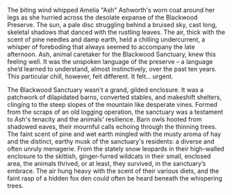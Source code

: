 The biting wind whipped Amelia "Ash" Ashworth's worn coat around her legs as she hurried across the desolate expanse of the Blackwood Preserve.  The sun, a pale disc struggling behind a bruised sky, cast long, skeletal shadows that danced with the rustling leaves.  The air, thick with the scent of pine needles and damp earth, held a chilling undercurrent, a whisper of foreboding that always seemed to accompany the late afternoon.  Ash, animal caretaker for the Blackwood Sanctuary, knew this feeling well.  It was the unspoken language of the preserve – a language she’d learned to understand, almost instinctively, over the past ten years.  This particular chill, however, felt different.  It felt... urgent.

The Blackwood Sanctuary wasn't a grand, gilded enclosure. It was a patchwork of dilapidated barns, converted stables, and makeshift shelters, clinging to the steep slopes of the mountain like desperate vines.  Formed from the scraps of an old logging operation, the sanctuary was a testament to Ash's tenacity and the animals' resilience.  Barn owls hooted from shadowed eaves, their mournful calls echoing through the thinning trees.  The faint scent of pine and wet earth mingled with the musty aroma of hay and the distinct, earthy musk of the sanctuary's residents: a diverse and often unruly menagerie.  From the stately snow leopards in their high-walled enclosure to the skittish, ginger-furred wildcats in their small, enclosed area, the animals thrived, or at least, they survived, in the sanctuary’s embrace. The air hung heavy with the scent of their various diets, and the faint rasp of a hidden fox den could often be heard beneath the whispering trees.
